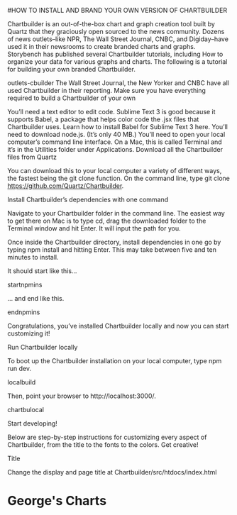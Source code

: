 
#HOW TO INSTALL AND BRAND YOUR OWN VERSION OF CHARTBUILDER

Chartbuilder is an out-of-the-box chart and graph creation tool built by Quartz that they graciously open sourced to the news community. Dozens of news outlets–like NPR, The Wall Street Journal, CNBC, and Digiday–have used it in their newsrooms to create branded charts and graphs. Storybench has published several Chartbuilder tutorials, including How to organize your data for various graphs and charts. The following is a tutorial for building your own branded Chartbuilder.

outlets-cbuilder
The Wall Street Journal, the New Yorker and CNBC have all used Chartbuilder in their reporting.
Make sure you have everything required to build a Chartbuilder of your own

You’ll need a text editor to edit code. Sublime Text 3 is good because it supports Babel, a package that helps color code the .jsx files that Chartbuilder uses. Learn how to install Babel for Sublime Text 3 here.
You’ll need to download node.js. (It’s only 40 MB.)
You’ll need to open your local computer’s command line interface. On a Mac, this is called Terminal and it’s in the Utilities folder under Applications.
Download all the Chartbuilder files from Quartz

You can download this to your local computer a variety of different ways, the fastest being the git clone function. On the command line, type git clone https://github.com/Quartz/Chartbuilder.

Install Chartbuilder’s dependencies with one command

Navigate to your Chartbuilder folder in the command line. The easiest way to get there on Mac is to type cd, drag the downloaded folder to the Terminal window and hit Enter. It will input the path for you.

Once inside the Chartbuilder directory, install dependencies in one go by typing npm install and hitting Enter. This may take between five and ten minutes to install.

It should start like this…

startnpmins

… and end like this.

endnpmins

 

Congratulations, you’ve installed Chartbuilder locally and now you can start customizing it!

Run Chartbuilder locally

To boot up the Chartbuilder installation on your local computer, type npm run dev.

localbuild

 

Then, point your browser to http://localhost:3000/.

 

chartbulocal

Start developing!

Below are step-by-step instructions for customizing every aspect of Chartbuilder, from the title to the fonts to the colors. Get creative!

Title

Change the display and page title at Chartbuilder/src/htdocs/index.html

<!DOCTYPE html>
<html>
<head>
    <meta charset="UTF-8" />
    <meta name="viewport" content="width=device-width" />
    <meta http-equiv="X-UA-Compatible" content="IE=Edge" />
    <title>George's Charts - A Chartbuilder Fork</title>
    <link rel="stylesheet" href="css/main.css">
    <link rel="shortcut icon" href="favicon.ico" type="image/x-icon" />
</head>
<body>
    <div class="header">
        <h1>George's Charts</h1>
    </div>
    <div class="chartbuilder-container">
    </div>
    <script src="js/main.js"></script>
</body>
</html>
<title> changes the page title and <h1> changes the displayed title.

Save.

Typography

Getting Google’s webfonts to work with @import or even a link reference in <head> was a total nightmare so I went with downloaded fonts. (This might have something to do with Chartbuilder converting all fonts to base64. Also, it might not.)

Create a directory fonts in Chartbuilder/src/ and dump whatever fonts you plan to use in there. I’m using Open Sans  from Google.

Open Chartbuilder/src/styl/fonts.styl and call your fonts like so:

@font-face {
font-family: 'Open Sans';
font-style: normal;
font-weight: 400;
src: url('/fonts/Open_Sans/OpenSans-Regular.ttf');
}

@font-face {
font-family: 'Open Sans Bold';
font-style: bold;
font-weight: 700;
src: url('/fonts/Open_Sans/OpenSans-Bold.ttf');
}

@font-face {
font-family: 'Open Sans Light';
font-style: normal;
font-weight: 300;
src: url('/fonts/Open_Sans/OpenSans-Light.ttf');
}
 

Keep the old references or don’t. (Probably don’t).

Save.

Open Chartbuilder/src/styl/type.styl and use your new fonts:

 

// Typography

// Fonts
$font-sans = 'Open Sans', sans-serif
$font-sans-light = 'Open Sans Light', sans-serif
$font-sans-bold = 'Open Sans Bold', sans-serif
$font-serif = Georgia,'Times New Roman',Times,serif
$primary-font-family = $font-sans
$secondary-font-family = $font-serif
$monospaced-font-family = Monaco, Lucida Console, monspace

Save.

Apply a new font specifically: Open Chartbuilder/src/styl/layout.styl

Find h1 under .header and add font-family $font-sans-bold so it looks like this:

 

.header
        background-color #333
        margin-top 0
        top 0
        position fixed
        height $header-height
        width 100%
        z-index 10000
        padding 0.5em 0 0 0.25em
        h1
            color #777
            margin 0
            line-height 1
            padding 0
            font-family $font-sans-bold
 

Save. Look, now your title bar is bold.

I don’t like the way the ‘light’ version of Open Sans looks, so we’re going to mostly remove it from the chart. That happens at Chartbuilder/src/styl/chart-renderer.styl. Compare my version with the Chartbuilder master version. (Hint: Don’t worry about the missing .svg-text-sub that’s only present if you want to add a subtitle to your Chartbuilder.)

I like the way uppercase looks for my credit and source information. Again in Chartbuilder/src/styl/chart-renderer.styl under &.svg-text-credit and &.svg-text-source add text-transform uppercase to each like so:

 

  &.svg-text-credit // Customize credit text
    font-size $em_size*0.6
    fill $color-chart-meta
    text-anchor start
    text-transform uppercase
  &.svg-text-source // Customize source text
    font-size $em_size*0.6
    fill $color-chart-meta
    text-transform uppercase
 

Save.

Colors

Colors are all handled at Chartbuilder/src/styl/colors.styl. As mentioned in the documentation, Chartbuilder needs to know how many colors are being used in the chart. If you don’t need more than 11 colors, perfect. Swap out hex values to your hearts content from the list under $chart-colors =\. Changing anything in this file before $chart-colors =\ will affect a variety of elements in the Chartbuilder interface and on the chart itself. Everything with a $ is a variable in Stylus, so search through the files to determine exactly what color variables are assigned to what. (Much of it can be found in the/chart-renderer.styl sheet mentioned earlier.)

Note: Chartbuilder relies heavily on SVG to work its magic. The CSS property color and many other normal CSS properties (such as background) do not function as expected. When you’re looking at elements in your browser inspector, the color of the element will instead correspond to the fill property. Folks new to SVG (like me) will find this SVG documentation useful.

Adding colors

If you must have more than the default 11 colors, here’s how:

Get your list of colors finalized. Count how many colors you have. Open Chartbuilder/src/js/config/chart-style.jsand find numColors:. Change the number to correspond with the counting performed earlier.

Formatting

It’s worth noting here that for most tweaks made not encompassed by .styl sheet changes, we’ll often have to make 2 or more changes one for each of Chartbuilder’s chart type iterations (namely, the default xy and the grid types). This will be the case for most anything that involves positioning elements around on the chart.

XY CHART FILES

Chartbuilder/src/js/charts/cb-xy
Chartbuilder/src/js/components/chart-xy
GRID CHART FILES

Chartbuilder/src/js/charts/cb-chart-grid
Chartbuilder/src/js/components/chart-grid
Note: There are general files that apply to all chart types within both Chartbuilder/src/js/charts/ andChartbuilder/src/js/components/.

PADDING

Chartbuilder doesn’t come with much space around the edges. Let’s add some padding. To fix the padding we’re going to pull up Chartbuilder/src/js/charts/cb-xy/xy-config.js and Chartbuilder/src/js/charts/cb-chart-grid/chart-grid-config.js.

In each file find margin: and set the desired margins. I went for …

margin: {
        top: "0.85em",
        right: "0.5em",
        bottom: "0.5em",
        left: "0.5em"
    },
 

… in xy-config.js and …

margin: {
        top: "0.9em",
        right: "0.5em",
        bottom: "0.5em",
        left: "0.5em"
    },
 

… in chart-grid-config.js which behaved slightly different at the top.

Adding a logo

(H/T to @petulla for this one.)

Most folks are going to want their chart branded. Here we’ll add a logo in the bottom left corner.

Add your logo file to src/assets/. Don’t worry too much about size at the moment, it will get adjusted later.

Open Chartbuilder/src/js/components/svg/ChartFooter.jsx. There’s a lot of changes here so I’ll link to the actual commit. There are two important areas to note here for further tweaking:

Lines 99-101, where the + 30 dictates the offset distance of the credit text from the left side of the chart.
Lines 139-142, which dictate the size of the logo and where the logo file itself lives, should you need to change that.
Once you’ve made all the changes in the aforementioned commit, save.

Next, create the file SvgImage.jsx in Chartbuilder/src/js/components/svg/. Add the following contents to that file:

// Svg image elements used to annotate chart
var React = require("react");
var PropTypes = React.PropTypes;
var ChartViewActions = require("../../actions/ChartViewActions");

/**
 * An Svg <image> element with width and height
 * @instance
 * @memberof RendererWrapper
 */
var SvgImage = React.createClass({

    propTypes: {
        className: PropTypes.string,
        onUpdate: PropTypes.func,
        translate: PropTypes.array.isRequired,
        url: PropTypes.string.isRequired
    },

    render: function() {
        var imgNodes;

            imgNodes = (
                <svg dangerouslySetInnerHTML={{__html: "<image xlink:href='" + this.props.url +
                 "' width='" + this.props.width +
                 "' height='" + this.props.height +
                 "'/>" }} />
            )

        return (
            <g
                className={["svg-img", this.props.className].join(" ")}
                transform={"translate(" + this.props.translate + ")"}
            >
                {imgNodes}
            </g>
        );
    }

});

module.exports = SvgImage;
Save.
Adding a subtitle

Adding a subtitle involves changing 10 different files. Instead of detailing all the changes here, I’ve pushed a commit to GitHub that has all the modifications in one place. That commit lives here.

Publishing your Chartbuilder to your own server

Once finished with all your customization, type npm run build into the command line. Chartbuilder will build your project and place your finished, customized Chartbuilder in the build folder. Next, move that onto your server. Ours is here!

Via GitHub: This is the easiest way to track changes you make.

Via FTP: Copy the contents of the build folder onto a new folder on your server with a program like Fetch or FileZilla.


